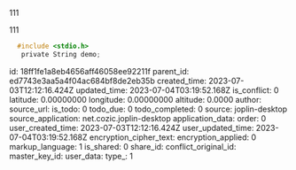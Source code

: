 111

111

```c
  #include <stdio.h>
   private String demo;
```

id: 18ff1fe1a8eb4656aff46058ee92211f
parent_id: ed7743e3aa5a4f04ac684bf8de2eb35b
created_time: 2023-07-03T12:12:16.424Z
updated_time: 2023-07-04T03:19:52.168Z
is_conflict: 0
latitude: 0.00000000
longitude: 0.00000000
altitude: 0.0000
author: 
source_url: 
is_todo: 0
todo_due: 0
todo_completed: 0
source: joplin-desktop
source_application: net.cozic.joplin-desktop
application_data: 
order: 0
user_created_time: 2023-07-03T12:12:16.424Z
user_updated_time: 2023-07-04T03:19:52.168Z
encryption_cipher_text: 
encryption_applied: 0
markup_language: 1
is_shared: 0
share_id: 
conflict_original_id: 
master_key_id: 
user_data: 
type_: 1